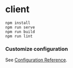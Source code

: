 # client

```
npm install
npm run serve
npm run build
npm run lint
```

### Customize configuration
See [Configuration Reference](https://cli.vuejs.org/config/).
